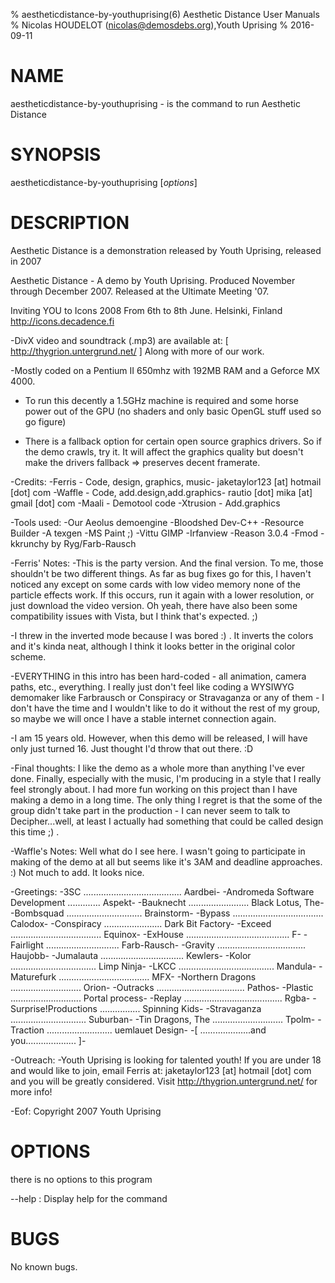 % aestheticdistance-by-youthuprising(6) Aesthetic Distance User Manuals
% Nicolas HOUDELOT (nicolas@demosdebs.org),Youth Uprising
% 2016-09-11

# NAME
aestheticdistance-by-youthuprising - is the command to run Aesthetic Distance 

# SYNOPSIS
aestheticdistance-by-youthuprising [*options*]

# DESCRIPTION
Aesthetic Distance  is a demonstration released by Youth Uprising, released 
in 2007

Aesthetic Distance - A demo by Youth Uprising.
   Produced November through December 2007.
   Released at the Ultimate Meeting '07.

   Inviting YOU to Icons 2008
   From 6th to 8th June.
   Helsinki, Finland
   http://icons.decadence.fi

-DivX video and soundtrack (.mp3) are available at:
   [   http://thygrion.untergrund.net/   ]
 Along with more of our work.

-Mostly coded on a Pentium II 650mhz with 192MB RAM and a
 Geforce MX 4000.

- To run this decently a 1.5GHz machine is required
  and some horse power out of the GPU
  (no shaders and only basic OpenGL stuff used so go figure)

- There is a fallback option for certain open source graphics drivers. 
  So if the demo crawls, try it.
  It will affect the graphics quality but doesn't make the drivers fallback
   => preserves decent framerate.

-Credits:
 -Ferris - Code, design, graphics, music- jaketaylor123 [at] hotmail [dot] com
 -Waffle - Code, add.design,add.graphics- rautio [dot] mika [at] gmail [dot] com
 -Maali  - Demotool code
 -Xtrusion - Add.graphics

-Tools used:
 -Our Aeolus demoengine
 -Bloodshed Dev-C++
 -Resource Builder
 -A texgen
 -MS Paint ;)
 -Vittu GIMP
 -Irfanview
 -Reason 3.0.4
 -Fmod
 -kkrunchy by Ryg/Farb-Rausch

-Ferris' Notes:
 -This is the party version. And the final version.
  To me, those shouldn't be two different things. As
  far as bug fixes go for this, I haven't noticed any
  except on some cards with low video memory none of
  the particle effects work. If this occurs, run it
  again with a lower resolution, or just download the
  video version. Oh yeah, there have also been some
  compatibility issues with Vista, but I think that's
  expected. ;)

 -I threw in the inverted mode because I was bored :) .
  It inverts the colors and it's kinda neat, although
  I think it looks better in the original color scheme.

 -EVERYTHING in this intro has been hard-coded - all
  animation, camera paths, etc., everything. I
  really just don't feel like coding a WYSIWYG demomaker
  like Farbrausch or Conspiracy or Stravaganza or any of
  them - I don't have the time and I wouldn't like to
  do it without the rest of my group, so maybe we will
  once I have a stable internet connection again.

 -I am 15 years old. However, when this demo will be
  released, I will have only just turned 16. Just thought
  I'd throw that out there. :D

 -Final thoughts: I like the demo as a whole more than
  anything I've ever done. Finally, especially with the
  music, I'm producing in a style that I really feel
  strongly about. I had more fun working on this project
  than I have making a demo in a long time. The only
  thing I regret is that the some of the group didn't
  take part in the production - I can never seem to talk
  to Decipher...well, at least I actually had something
  that could be called design this time ;) .

 -Waffle's Notes:
  Well what do I see here. I wasn't going to participate
  in making of the demo at all but seems like it's 3AM
  and deadline approaches. :) Not much to add. It looks
  nice.

-Greetings:
 -3SC ....................................... Aardbei-
 -Andromeda Software Development ............. Aspekt-
 -Bauknecht ........................ Black Lotus, The-
 -Bombsquad .............................. Brainstorm-
 -Bypass .................................... Calodox-
 -Conspiracy ....................... Dark Bit Factory-
 -Exceed .................................... Equinox-
 -ExHouse ......................................... F-
 -Fairlight ............................. Farb-Rausch-
 -Gravity ................................... Haujobb-
 -Jumalauta ................................. Kewlers-
 -Kolor .................................. Limp Ninja-
 -LKCC ...................................... Mandula-
 -Maturefurk .................................... MFX-
 -Northern Dragons ............................ Orion-
 -Outracks ................................... Pathos-
 -Plastic ............................ Portal process-
 -Replay ....................................... Rgba-
 -Surprise!Productions ................ Spinning Kids-
 -Stravaganza .............................. Suburban-
 -Tin Dragons, The ............................ Tpolm-
 -Traction .......................... uemlauet Design-
 -[ ....................and you.................... ]-

-Outreach:
 -Youth Uprising is looking for talented youth! If you
  are under 18 and would like to join, email Ferris at:
  jaketaylor123 [at] hotmail [dot] com and you will be
  greatly considered. Visit http://thygrion.untergrund.net/
  for more info!

-Eof: Copyright 2007 Youth Uprising

# OPTIONS
there is no options to this program

\--help
:   Display help for the command


# BUGS
No known bugs.
